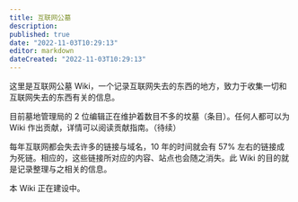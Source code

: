 ```yaml
---
title: 互联网公墓
description:
published: true
date: "2022-11-03T10:29:13"
editor: markdown
dateCreated: "2022-11-03T10:29:13"
---
```


这里是互联网公墓 Wiki，一个记录互联网失去的东西的地方，致力于收集一切和互联网失去的东西有关的信息。

目前墓地管理局的 2 位编辑正在维护着数目不多的坟墓（条目）。任何人都可以为 Wiki 作出贡献，详情可以阅读贡献指南。（待续）

每年互联网都会失去许多的链接与域名，10 年的时间就会有 57% 左右的链接成为死链。相应的，这些链接所对应的内容、站点也会随之消失。此 Wiki 的目的就是记录整理与之相关的信息。

本 Wiki 正在建设中。
